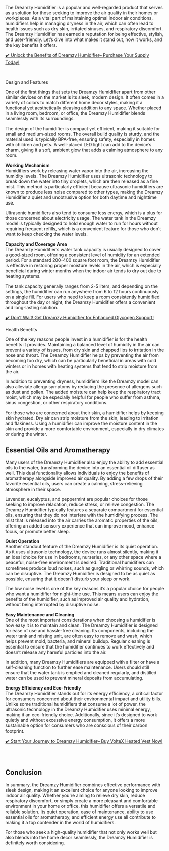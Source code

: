 <p>The Dreamzy Humidifier is a popular and well-regarded product that serves as a solution for those seeking to improve the air quality in their homes or workplaces. As a vital part of maintaining optimal indoor air conditions, humidifiers help in managing dryness in the air, which can often lead to health issues such as dry skin, irritated sinuses, and respiratory discomfort. The Dreamzy Humidifier has earned a reputation for being effective, stylish, and user-friendly. Let&rsquo;s dive into what makes it stand out, how it works, and the key benefits it offers.</p>
<p><a href="https://tinyurl.com/Dreamzyuser">✔️ Unlock the Benefits of Dreamzy Humidifier&ndash; Purchase Your Supply Today!</a></p>
<p>&nbsp;</p>
<p>Design and Features</p>
<p>One of the first things that sets the Dreamzy Humidifier apart from other similar devices on the market is its sleek, modern design. It often comes in a variety of colors to match different home decor styles, making it a functional yet aesthetically pleasing addition to any space. Whether placed in a living room, bedroom, or office, the Dreamzy Humidifier blends seamlessly with its surroundings.</p>
<p>The design of the humidifier is compact yet efficient, making it suitable for small and medium-sized rooms. The overall build quality is sturdy, and the material used is typically BPA-free, ensuring safety, especially in homes with children and pets. A well-placed LED light can add to the device&rsquo;s charm, giving it a soft, ambient glow that adds a calming atmosphere to any room.</p>
<p><strong>Working Mechanism</strong><br />Humidifiers work by releasing water vapor into the air, increasing the humidity levels. The Dreamzy Humidifier uses ultrasonic technology to break down the water into tiny droplets, which are then released as a fine mist. This method is particularly efficient because ultrasonic humidifiers are known to produce less noise compared to other types, making the Dreamzy Humidifier a quiet and unobtrusive option for both daytime and nighttime use.</p>
<p>Ultrasonic humidifiers also tend to consume less energy, which is a plus for those concerned about electricity usage. The water tank in the Dreamzy model is typically designed to hold enough water to run for hours without requiring frequent refills, which is a convenient feature for those who don't want to keep checking the water levels.</p>
<p><strong>Capacity and Coverage Area</strong><br />The Dreamzy Humidifier&rsquo;s water tank capacity is usually designed to cover a good-sized room, offering a consistent level of humidity for an extended period. For a standard 200-400 square foot room, the Dreamzy Humidifier is effective in restoring proper moisture levels in the air, which is especially beneficial during winter months when the indoor air tends to dry out due to heating systems.</p>
<p>The tank capacity generally ranges from 2-5 liters, and depending on the settings, the humidifier can run anywhere from 6 to 12 hours continuously on a single fill. For users who need to keep a room consistently humidified throughout the day or night, the Dreamzy Humidifier offers a convenient and long-lasting solution.</p>
<p><a href="https://tinyurl.com/Dreamzyuser">✔️ Don&rsquo;t Wait! Get Dreamzy Humidifier for Enhanced Glycogen Support!</a></p>
<p>Health Benefits</p>
<p>One of the key reasons people invest in a humidifier is for the health benefits it provides. Maintaining a balanced level of humidity in the air can prevent a variety of issues, from dry skin and chapped lips to irritation in the nose and throat. The Dreamzy Humidifier helps by preventing the air from becoming too dry, which can be particularly beneficial in areas with cold winters or in homes with heating systems that tend to strip moisture from the air.</p>
<p>In addition to preventing dryness, humidifiers like the Dreamzy model can also alleviate allergy symptoms by reducing the presence of allergens such as dust and pollen. The added moisture can help keep the respiratory tract moist, which may be especially helpful for people who suffer from asthma, sinus congestion, or other respiratory conditions.</p>
<p>For those who are concerned about their skin, a humidifier helps by keeping skin hydrated. Dry air can strip moisture from the skin, leading to irritation and flakiness. Using a humidifier can improve the moisture content in the skin and provide a more comfortable environment, especially in dry climates or during the winter.</p>
<h2>Essential Oils and Aromatherapy</h2>
<p>Many users of the Dreamzy Humidifier also enjoy the ability to add essential oils to the water, transforming the device into an essential oil diffuser as well. This dual functionality allows individuals to enjoy the benefits of aromatherapy alongside improved air quality. By adding a few drops of their favorite essential oils, users can create a calming, stress-relieving atmosphere in their space.</p>
<p>Lavender, eucalyptus, and peppermint are popular choices for those seeking to improve relaxation, reduce stress, or relieve congestion. The Dreamzy Humidifier typically features a separate compartment for essential oils, ensuring that they do not interfere with the humidifying process. The mist that is released into the air carries the aromatic properties of the oils, offering an added sensory experience that can improve mood, enhance focus, or promote better sleep.</p>
<p><strong>Quiet Operation</strong><br />Another standout feature of the Dreamzy Humidifier is its quiet operation. As it uses ultrasonic technology, the device runs almost silently, making it an ideal choice for use in bedrooms, nurseries, or any other space where a peaceful, noise-free environment is desired. Traditional humidifiers can sometimes produce loud noises, such as gurgling or whirring sounds, which can be disruptive. The Dreamzy Humidifier is designed to be as quiet as possible, ensuring that it doesn&rsquo;t disturb your sleep or work.</p>
<p>The low noise level is one of the key reasons it&rsquo;s a popular choice for people who want a humidifier for night-time use. This means users can enjoy the benefits of the humidifier, such as improved air quality and hydration, without being interrupted by disruptive noise.</p>
<p><strong>Easy Maintenance and Cleaning</strong><br />One of the most important considerations when choosing a humidifier is how easy it is to maintain and clean. The Dreamzy Humidifier is designed for ease of use and hassle-free cleaning. Its components, including the water tank and misting unit, are often easy to remove and wash, which helps prevent mold, bacteria, and mineral buildup. Regular cleaning is essential to ensure that the humidifier continues to work effectively and doesn&rsquo;t release any harmful particles into the air.</p>
<p>In addition, many Dreamzy Humidifiers are equipped with a filter or have a self-cleaning function to further ease maintenance. Users should still ensure that the water tank is emptied and cleaned regularly, and distilled water can be used to prevent mineral deposits from accumulating.</p>
<p><strong>Energy Efficiency and Eco-Friendly</strong><br />The Dreamzy Humidifier stands out for its energy efficiency, a critical factor for consumers concerned about their environmental impact and utility bills. Unlike some traditional humidifiers that consume a lot of power, the ultrasonic technology in the Dreamzy Humidifier uses minimal energy, making it an eco-friendly choice. Additionally, since it&rsquo;s designed to work quietly and without excessive energy consumption, it offers a more sustainable option for consumers who are conscious of their carbon footprint.</p>
<p><a href="https://tinyurl.com/Dreamzyuser">✔️ Start Your Journey to Dreamzy Humidifier&ndash; Buy VolteX Heated Vest Now!</a></p>
<h3>&nbsp;</h3>
<h2>Conclusion</h2>
<p>In summary, the Dreamzy Humidifier combines effective performance with sleek design, making it an excellent choice for anyone looking to improve indoor air quality. Whether you're aiming to relieve dry skin, reduce respiratory discomfort, or simply create a more pleasant and comfortable environment in your home or office, this humidifier offers a versatile and reliable solution. Its quiet operation, ease of maintenance, ability to use essential oils for aromatherapy, and efficient energy use all contribute to making it a top contender in the world of humidifiers.</p>
<p>For those who seek a high-quality humidifier that not only works well but also blends into the home decor seamlessly, the Dreamzy Humidifier is definitely worth considering.</p>
<p>&nbsp;</p>
<p>&nbsp;</p>
